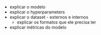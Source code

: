 - explicar o modelo
- explicar o hyperparameters
- explicar o dataset - externos e internos
    - explicar os formatos que ele precisa ter
- explicar métricas do modelo
